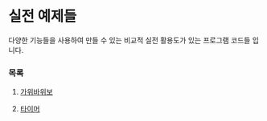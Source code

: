 # 실전 예제들

다양한 기능들을 사용하여 만들 수 있는 비교적 실전 활용도가 있는 프로그램 코드들 입니다.

### 목록

1. [가위바위보](https://github.com/Seol7523/InformClassExample/blob/main/%EC%A7%84%EC%A7%9C%20%EC%98%88%EC%A0%9C/Zoojak.c)

2. [타이머](https://github.com/Seol7523/InformClassExample/blob/main/%EC%A7%84%EC%A7%9C%20%EC%98%88%EC%A0%9C/Timer.c)
